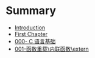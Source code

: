 # Summary

* [Introduction](README.md)
* [First Chapter](chapter1.md)
* [000- C 语言基础](000-c-yu-yan-ji-chu.md)
* [001-函数重载\内联函数\extern](001han-shu-zhong-8f7d5c-nei-lian-han-65705c-extern.md)

